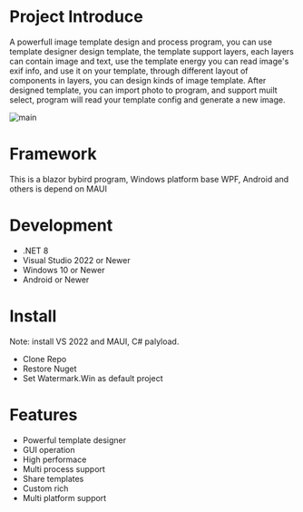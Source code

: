 # Project Introduce
A powerfull image template design and process program, you can use template designer design template, the template support layers, each layers can contain image and text, use the template energy you can read image's exif info, and use it on your template, through different layout of components in layers, you can design kinds of image template.
After designed template, you can import photo to program, and support muilt select, program will read your template config and generate a new image.

![main](https://github.com/3egirlsdream/Watermark.Win/assets/10288638/65e3018e-b4c1-4be0-b419-5f49be15f022)

# Framework
This is a blazor bybird program, Windows platform base WPF, Android and others is depend on MAUI

# Development
- .NET 8
- Visual Studio 2022 or Newer
- Windows 10 or Newer
- Android or Newer

# Install
Note: install VS 2022 and MAUI, C# palyload.
- Clone Repo
- Restore Nuget
- Set Watermark.Win as default project

# Features
- Powerful template designer
- GUI operation
- High performace
- Multi process support
- Share templates
- Custom rich
- Multi platform support
